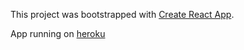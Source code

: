 This project was bootstrapped with [Create React App](https://github.com/facebookincubator/create-react-app).

App running on [heroku](http://coderockr.com/images/hand-white.svg)
